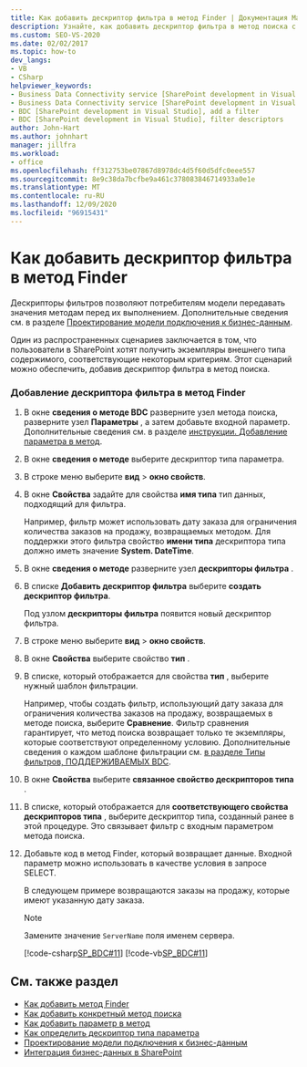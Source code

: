 ```yaml
---
title: Как добавить дескриптор фильтра в метод Finder | Документация Майкрософт
description: Узнайте, как добавить дескриптор фильтра в метод поиска с помощью окна сведения о методе BDC в Visual Studio.
ms.custom: SEO-VS-2020
ms.date: 02/02/2017
ms.topic: how-to
dev_langs:
- VB
- CSharp
helpviewer_keywords:
- Business Data Connectivity service [SharePoint development in Visual Studio], filter descriptors
- Business Data Connectivity service [SharePoint development in Visual Studio], add a filter
- BDC [SharePoint development in Visual Studio], add a filter
- BDC [SharePoint development in Visual Studio], filter descriptors
author: John-Hart
ms.author: johnhart
manager: jillfra
ms.workload:
- office
ms.openlocfilehash: ff312753be07867d8978dc4d5f60d5dfc0eee557
ms.sourcegitcommit: 8e9c38da7bcfbe9a461c378083846714933a0e1e
ms.translationtype: MT
ms.contentlocale: ru-RU
ms.lasthandoff: 12/09/2020
ms.locfileid: "96915431"
---
```

# <a name="how-to-add-a-filter-descriptor-to-a-finder-method"></a>Как добавить дескриптор фильтра в метод Finder
  Дескрипторы фильтров позволяют потребителям модели передавать значения методам перед их выполнением. Дополнительные сведения см. в разделе [Проектирование модели подключения к бизнес-данным](../sharepoint/designing-a-business-data-connectivity-model.md).

 Один из распространенных сценариев заключается в том, что пользователи в SharePoint хотят получить экземпляры внешнего типа содержимого, соответствующие некоторым критериям. Этот сценарий можно обеспечить, добавив дескриптор фильтра в метод поиска.

### <a name="to-add-a-filter-descriptor-to-a-finder-method"></a>Добавление дескриптора фильтра в метод Finder

1. В окне **сведения о методе BDC** разверните узел метода поиска, разверните узел **Параметры** , а затем добавьте входной параметр. Дополнительные сведения см. в разделе [инструкции. Добавление параметра в метод](../sharepoint/how-to-add-a-parameter-to-a-method.md).

2. В окне **сведения о методе** выберите дескриптор типа параметра.

3. В строке меню выберите **вид**  >  **окно свойств**.

4. В окне **Свойства** задайте для свойства **имя типа** тип данных, подходящий для фильтра.

     Например, фильтр может использовать дату заказа для ограничения количества заказов на продажу, возвращаемых методом. Для поддержки этого фильтра свойство **имени типа** дескриптора типа должно иметь значение **System. DateTime**.

5. В окне **сведения о методе** разверните узел **дескрипторы фильтра** .

6. В списке **Добавить дескриптор фильтра** выберите **создать дескриптор фильтра**.

     Под узлом **дескрипторы фильтра** появится новый дескриптор фильтра.

7. В строке меню выберите **вид**  >  **окно свойств**.

8. В окне **Свойства** выберите свойство **тип** .

9. В списке, который отображается для свойства **тип** , выберите нужный шаблон фильтрации.

     Например, чтобы создать фильтр, использующий дату заказа для ограничения количества заказов на продажу, возвращаемых в методе поиска, выберите **Сравнение**. Фильтр сравнения гарантирует, что метод поиска возвращает только те экземпляры, которые соответствуют определенному условию. Дополнительные сведения о каждом шаблоне фильтрации см. [в разделе Типы фильтров, ПОДДЕРЖИВАЕМЫХ BDC](/previous-versions/office/developer/sharepoint-2010/ee556392(v=office.14)).

10. В окне **Свойства** выберите **связанное свойство дескрипторов типа** .

11. В списке, который отображается для **соответствующего свойства дескрипторов типа** , выберите дескриптор типа, созданный ранее в этой процедуре. Это связывает фильтр с входным параметром метода поиска.

12. Добавьте код в метод Finder, который возвращает данные. Входной параметр можно использовать в качестве условия в запросе SELECT.

     В следующем примере возвращаются заказы на продажу, которые имеют указанную дату заказа.

    > [!NOTE]
    > Замените значение `ServerName` поля именем сервера.

     [!code-csharp[SP_BDC#11](../sharepoint/codesnippet/CSharp/SP_BDC/bdcmodel1/salesorderservice.cs#11)]
     [!code-vb[SP_BDC#11](../sharepoint/codesnippet/VisualBasic/sp_bdc/bdcmodel1/salesorderservice.vb#11)]

## <a name="see-also"></a>См. также раздел
- [Как добавить метод Finder](../sharepoint/how-to-add-a-finder-method.md)
- [Как добавить конкретный метод поиска](../sharepoint/how-to-add-a-specific-finder-method.md)
- [Как добавить параметр в метод](../sharepoint/how-to-add-a-parameter-to-a-method.md)
- [Как определить дескриптор типа параметра](../sharepoint/how-to-define-the-type-descriptor-of-a-parameter.md)
- [Проектирование модели подключения к бизнес-данным](../sharepoint/designing-a-business-data-connectivity-model.md)
- [Интеграция бизнес-данных в SharePoint](../sharepoint/integrating-business-data-into-sharepoint.md)
